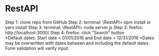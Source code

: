 # RestAPI

Step 1: clone repo from GitHub
Step 2: terminal: \RestAPI> npm install or yarn install
Step 3: terminal: \RestAPI> node server.js
Step 3: firefox: http://localhost:3000/
Step 4: firefox: click "Search" button  
*Default dates: Start date = 01/01/2016 and End date = 12/31/2016
*Dates may be overwritten with dates between and including the default dates. Form validation will verify input.
